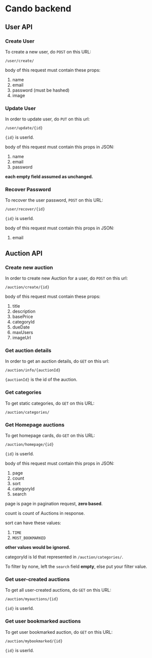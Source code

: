 # Cando backend 
## User API

### Create User
To create a new user, do `POST` on this URL:

`/user/create/`

body of this request must contain these props:

1. name
2. email
3. password (must be hashed)
4. image


### Update User
In order to update user, do `PUT` on this url:

`/user/update/{id}`

`{id}` is userId.

body of this request must contain this props in JSON:

1. name
2. email
3. password


**each empty field assumed as unchanged.**

### Recover Password

To recover the user password, `POST` on this URL:

`/user/recover/{id}`

`{id}` is userId.

body of this request must contain this props in JSON:

1. email




## Auction API

### Create new auction 
In order to create new Auction for a user, do `POST` on this url:

`/auction/create/{id}`

body of this request must contain these props:

1. title
2. description
3. basePrice
4. categoryId
5. dueDate
6. maxUsers
7. imageUrl

### Get auction details

In order to get an auction details, do `GET` on this url:

`/auction/info/{auctionId}`

`{auctionId}` is the id of the auction.

### Get categories

To get static categories, do `GET` on this URL:

`/auction/categories/`

### Get Homepage auctions

To get homepage cards, do `GET` on this URL:

`/auction/homepage/{id}`

`{id}` is userId.

body of this request must contain this props in JSON:

1. page
2. count
3. sort
4. categoryId
5. search


page is page in pagination request, **zero based**.

count is count of Auctions in response. 

sort can have these values:

1. `TIME`
2. `MOST_BOOKMARKED`

**other values would be ignored.**

categoryId is Id that represented in `/auction/categories/`.

To filter by none, left the `search` field **empty**, else put your filter value.


### Get user-created auctions

To get all user-created auctions, do `GET` on this URL:

`/auction/myauctions/{id}`

`{id}` is userId.

### Get user bookmarked auctions

To get  user bookmarked auction, do `GET` on this URL:

`/auction/mybookmarked/{id}`

`{id}` is userId. 


